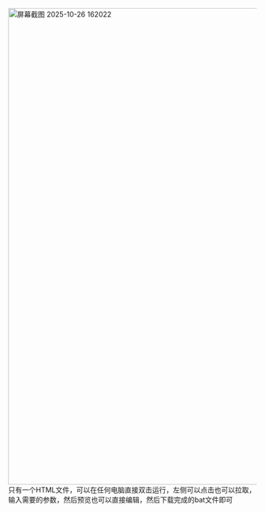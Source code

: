 <img width="1258" height="968" alt="屏幕截图 2025-10-26 162022" src="https://github.com/user-attachments/assets/8d717768-06a2-4c78-8da0-459f496e2b11" />
只有一个HTML文件，可以在任何电脑直接双击运行，左侧可以点击也可以拉取，输入需要的参数，然后预览也可以直接编辑，然后下载完成的bat文件即可
